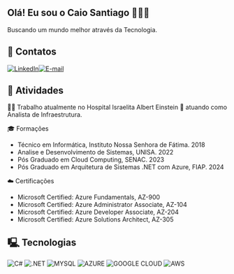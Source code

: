 ## Olá! Eu sou o Caio Santiago 🙋🏽‍♂️


Buscando um mundo melhor através da Tecnologia.

## 🔗 Contatos
[![LinkedIn](https://img.shields.io/badge/LinkedIn-0077B5?style=for-the-badge&logo=linkedin&logoColor=white)](https://www.linkedin.com/in/caio-santiago-/)[![E-mail](https://img.shields.io/badge/Gmail-D14836?style=for-the-badge&logo=gmail&logoColor=white)](mailto:caiosantiagoa@hotmail.com)
## 📄 Atividades
👩‍💻 Trabalho atualmente no Hospital Israelita Albert Einstein 🏥 atuando como Analista de Infraestrutura.

🎓 Formações
- Técnico em Informática, Instituto Nossa Senhora de Fátima. 2018
- Analise e Desenvolvimento de Sistemas, UNISA. 2022
- Pós Graduado em Cloud Computing, SENAC. 2023
- Pós Graduado em Arquitetura de Sistemas .NET com Azure, FIAP. 2024

☁️ Certificações
- Microsoft Certified: Azure Fundamentals, AZ-900
- Microsoft Certified: Azure Administrator Associate, AZ-104
- Microsoft Certified: Azure Developer Associate, AZ-204
- Microsoft Certified: Azure Solutions Architect, AZ-305


## 🖳 Tecnologias

<div style="display: inline_block">
  <img align="center" alt="C#" src="https://img.shields.io/badge/C%23-239120?style=for-the-badge&logo=c-sharp&logoColor=white" />
  <img align="center" alt=".NET" src="https://img.shields.io/badge/.NET-5C2D91?style=for-the-badge&logo=.net&logoColor=white" />
  <img align="center" alt="MYSQL" src="https://img.shields.io/badge/MySQL-00000F?style=for-the-badge&logo=mysql&logoColor=white" />
  <img align="center" alt="AZURE" src="https://img.shields.io/badge/Microsoft_Azure-0089D6?style=for-the-badge&logo=microsoft-azure&logoColor=white" />
  <img align="center" alt="GOOGLE CLOUD" src="https://img.shields.io/badge/Google_Cloud-4285F4?style=for-the-badge&logo=google-cloud&logoColor=white" />
  <img align="center" alt="AWS" src="https://img.shields.io/badge/Amazon_AWS-FF9900?style=for-the-badge&logo=amazonaws&logoColor=white" />
</div><br/>
